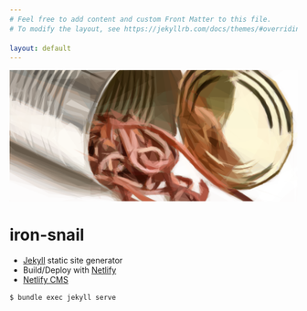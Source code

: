 ```yaml
---
# Feel free to add content and custom Front Matter to this file.
# To modify the layout, see https://jekyllrb.com/docs/themes/#overriding-theme-defaults

layout: default
---
```

![can of worms](/assets/images/canOfWorms.svg)
# iron-snail
- [Jekyll](https://jekyllrb.com/) static site generator
- Build/Deploy with [Netlify](https://www.netlify.com/)
- [Netlify CMS](https://www.netlifycms.org/)

```
$ bundle exec jekyll serve
```
